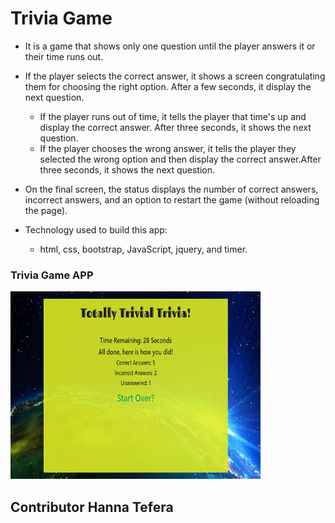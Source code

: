 # Trivia Game

* It is a game that shows only one question until the player answers it or their time runs out.
* If the player selects the correct answer, it shows a screen congratulating them for choosing the right option. After a few seconds, it display the next question.
  * If the player runs out of time, it tells the player that time's up and display the correct answer. After three seconds, it shows the next question.
  * If the player chooses the wrong answer, it tells the player they selected the wrong option and then display the correct answer.After three seconds, it shows the next question.

* On the final screen, the status displays the number of correct answers, incorrect answers, and an option to restart the game (without reloading the page).

 * Technology used to build this app:
    - html, css, bootstrap, JavaScript, jquery, and timer.
  
 ### Trivia Game APP
 <img src="https://raw.githubusercontent.com/HannaBella/Responsive-Portfolio/master/assets/images/TriviaGame.png" height=300 width=400>

 ## Contributor Hanna Tefera 
